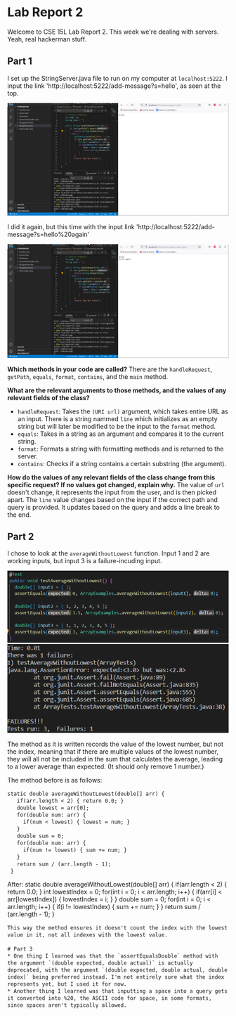 # Lab Report 2
Welcome to CSE 15L Lab Report 2. This week we're dealing with servers. Yeah, real hackerman stuff. 

## Part 1
I set up the StringServer.java file to run on my computer at `localhost:5222`. I input the link 'http://localhost:5222/add-message?s=hello', as seen at the top.

![Image](Lab2sc1.PNG)

I did it again, but this time with the input link 'http://localhost:5222/add-message?s=hello%20again'

![Image](Lab2sc2.PNG)

**Which methods in your code are called?**
There are the `handleRequest`, `getPath`, `equals`, `format`, `contains`, and the `main` method. 

**What are the relevant arguments to those methods, and the values of any relevant fields of the class?**
* `handleRequest`: Takes the `(URI url)` argument, which takes entire URL as an input. There is a string nammed `line` which initializes as an empty string but will later be modified to be the input to the `format` method. 
* `equals`: Takes in a string as an argument and compares it to the current string.
* `format`: Formats a string with formatting methods and is returned to the server.
* `contains`: Checks if a string contains a certain substring (the argument).

**How do the values of any relevant fields of the class change from this specific request? If no values got changed, explain why.**
The value of `url` doesn't change, it represents the input from the user, and is then picked apart.
The `line` value changes based on the input if the correct path and query is provided. It updates based on the query and adds a line break to the end. 

## Part 2
I chose to look at the `averageWithoutLowest` function. 
Input 1 and 2 are working inputs, but input 3 is a failure-incuding input.

![Image](Lab2sc3.PNG)
![Image](Lab2sc4.PNG)

The method as it is written records the value of the lowest number, but not the index, meaning that if there are multiple values of the lowest number, they will all not be included in the sum that calculates the average, leading to a lower average than expected. (It should only remove 1 number.)

The method before is as follows: 
 ```
 static double averageWithoutLowest(double[] arr) {
    if(arr.length < 2) { return 0.0; }
    double lowest = arr[0];
    for(double num: arr) {
      if(num < lowest) { lowest = num; }
    }
    double sum = 0;
    for(double num: arr) {
      if(num != lowest) { sum += num; }
    }
    return sum / (arr.length - 1);
  }
 ```
 After: 
   static double averageWithoutLowest(double[] arr) {
    if(arr.length < 2) { return 0.0; }
    int lowestIndex = 0;
    for(int i = 0; i < arr.length; i++) {
      if(arr[i] < arr[lowestIndex]) { lowestIndex = i; }
    }
    double sum = 0;
    for(int i = 0; i < arr.length; i++) {
      if(i != lowestIndex) { sum += num; }
    }
    return sum / (arr.length - 1);
  }
```
This way the method ensures it doesn't count the index with the lowest value in it, not all indexes with the lowest value. 

# Part 3
* One thing I learned was that the `assertEqualsDouble` method with the argument `(double expected, double actual)` is actually deprecated, with the argument `(double expected, double actual, double index)` being preferred instead. I'm not entirely sure what the index represents yet, but I used it for now. 
* Another thing I learned was that inputting a space into a query gets it converted into %20, the ASCII code for space, in some formats, since spaces aren't typically allowed. 
